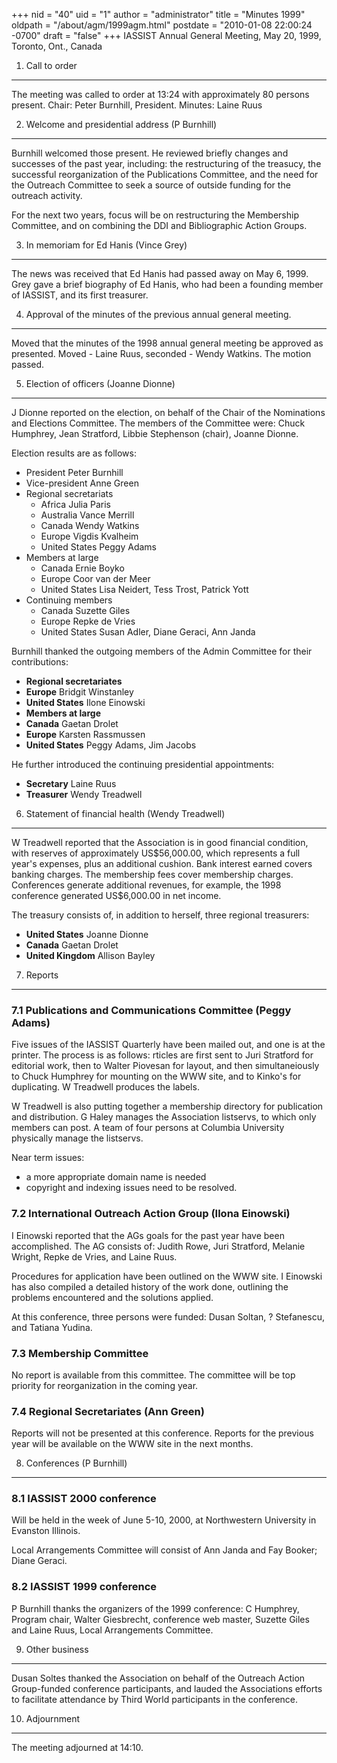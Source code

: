 +++
nid = "40"
uid = "1"
author = "administrator"
title = "Minutes 1999"
oldpath = "/about/agm/1999agm.html"
postdate = "2010-01-08 22:00:24 -0700"
draft = "false"
+++
IASSIST Annual General Meeting, May 20, 1999, Toronto, Ont., Canada

1. Call to order
----------------

The meeting was called to order at 13:24 with approximately 80 persons
present. Chair: Peter Burnhill, President. Minutes: Laine Ruus

2. Welcome and presidential address (P Burnhill)
------------------------------------------------

Burnhill welcomed those present. He reviewed briefly changes and
successes of the past year, including: the restructuring of the
treasucy, the successful reorganization of the Publications Committee,
and the need for the Outreach Committee to seek a source of outside
funding for the outreach activity.

For the next two years, focus will be on restructuring the Membership
Committee, and on combining the DDI and Bibliographic Action Groups.

3. In memoriam for Ed Hanis (Vince Grey)
----------------------------------------

The news was received that Ed Hanis had passed away on May 6, 1999. Grey
gave a brief biography of Ed Hanis, who had been a founding member of
IASSIST, and its first treasurer.

4. Approval of the minutes of the previous annual general meeting.
------------------------------------------------------------------

Moved that the minutes of the 1998 annual general meeting be approved as
presented. Moved - Laine Ruus, seconded - Wendy Watkins. The motion
passed.

5. Election of officers (Joanne Dionne)
---------------------------------------

J Dionne reported on the election, on behalf of the Chair of the
Nominations and Elections Committee. The members of the Committee were:
Chuck Humphrey, Jean Stratford, Libbie Stephenson (chair), Joanne
Dionne.

Election results are as follows:

-   President Peter Burnhill
-   Vice-president Anne Green
-   Regional secretariats
    -   Africa Julia Paris
    -   Australia Vance Merrill
    -   Canada Wendy Watkins
    -   Europe Vigdis Kvalheim
    -   United States Peggy Adams
-   Members at large
    -   Canada Ernie Boyko
    -   Europe Coor van der Meer
    -   United States Lisa Neidert, Tess Trost, Patrick Yott
-   Continuing members
    -   Canada Suzette Giles
    -   Europe Repke de Vries
    -   United States Susan Adler, Diane Geraci, Ann Janda

Burnhill thanked the outgoing members of the Admin Committee for their
contributions:

-   **Regional secretariates**
-   **Europe** Bridgit Winstanley
-   **United States** Ilone Einowski
-   **Members at large**
-   **Canada** Gaetan Drolet
-   **Europe** Karsten Rassmussen
-   **United States** Peggy Adams, Jim Jacobs

He further introduced the continuing presidential appointments:

-   **Secretary** Laine Ruus
-   **Treasurer** Wendy Treadwell

6. Statement of financial health (Wendy Treadwell)
--------------------------------------------------

W Treadwell reported that the Association is in good financial
condition, with reserves of approximately US\$56,000.00, which
represents a full year\'s expenses, plus an additional cushion. Bank
interest earned covers banking charges. The membership fees cover
membership charges. Conferences generate additional revenues, for
example, the 1998 conference generated US\$6,000.00 in net income.

The treasury consists of, in addition to herself, three regional
treasurers:

-   **United States** Joanne Dionne
-   **Canada** Gaetan Drolet
-   **United Kingdom** Allison Bayley

7. Reports
----------

### 7.1 Publications and Communications Committee (Peggy Adams)

Five issues of the IASSIST Quarterly have been mailed out, and one is at
the printer. The process is as follows: rticles are first sent to Juri
Stratford for editorial work, then to Walter Piovesan for layout, and
then simultaneiously to Chuck Humphrey for mounting on the WWW site, and
to Kinko\'s for duplicating. W Treadwell produces the labels.

W Treadwell is also putting together a membership directory for
publication and distribution. G Haley manages the Association listservs,
to which only members can post. A team of four persons at Columbia
University physically manage the listservs.

Near term issues:

-   a more appropriate domain name is needed
-   copyright and indexing issues need to be resolved.

### 7.2 International Outreach Action Group (Ilona Einowski)

I Einowski reported that the AGs goals for the past year have been
accomplished. The AG consists of: Judith Rowe, Juri Stratford, Melanie
Wright, Repke de Vries, and Laine Ruus.

Procedures for application have been outlined on the WWW site. I
Einowski has also compiled a detailed history of the work done,
outlining the problems encountered and the solutions applied.

At this conference, three persons were funded: Dusan Soltan, ?
Stefanescu, and Tatiana Yudina.

### 7.3 Membership Committee

No report is available from this committee. The committee will be top
priority for reorganization in the coming year.

### 7.4 Regional Secretariates (Ann Green)

Reports will not be presented at this conference. Reports for the
previous year will be available on the WWW site in the next months.

8. Conferences (P Burnhill)
---------------------------

### 8.1 IASSIST 2000 conference

Will be held in the week of June 5-10, 2000, at Northwestern University
in Evanston Illinois.

Local Arrangements Committee will consist of Ann Janda and Fay Booker;
Diane Geraci.

### 8.2 IASSIST 1999 conference

P Burnhill thanks the organizers of the 1999 conference: C Humphrey,
Program chair, Walter Giesbrecht, conference web master, Suzette Giles
and Laine Ruus, Local Arrangements Committee.

9. Other business
-----------------

Dusan Soltes thanked the Association on behalf of the Outreach Action
Group-funded conference participants, and lauded the Associations
efforts to facilitate attendance by Third World participants in the
conference.

10. Adjournment
---------------

The meeting adjourned at 14:10.
